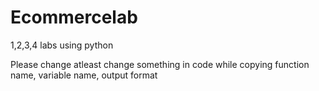# Ecommercelab
1,2,3,4 labs using python

Please change atleast change something in code while copying 
function name, variable name, output format 
